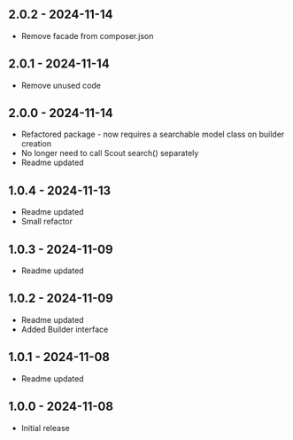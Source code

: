 ## 2.0.2 - 2024-11-14

-   Remove facade from composer.json

## 2.0.1 - 2024-11-14

-   Remove unused code

## 2.0.0 - 2024-11-14

-   Refactored package - now requires a searchable model class on builder creation
-   No longer need to call Scout search() separately
-   Readme updated

## 1.0.4 - 2024-11-13

-   Readme updated
-   Small refactor

## 1.0.3 - 2024-11-09

-   Readme updated

## 1.0.2 - 2024-11-09

-   Readme updated
-   Added Builder interface

## 1.0.1 - 2024-11-08

-   Readme updated

## 1.0.0 - 2024-11-08

-   Initial release

